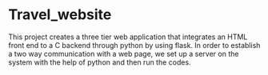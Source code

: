# Travel_website

This project creates a three tier web application that integrates an HTML front end to a C backend through python by using flask.
In order to establish a two way communication with a web page, we set up a server on the system with the help of python and then run the codes.
